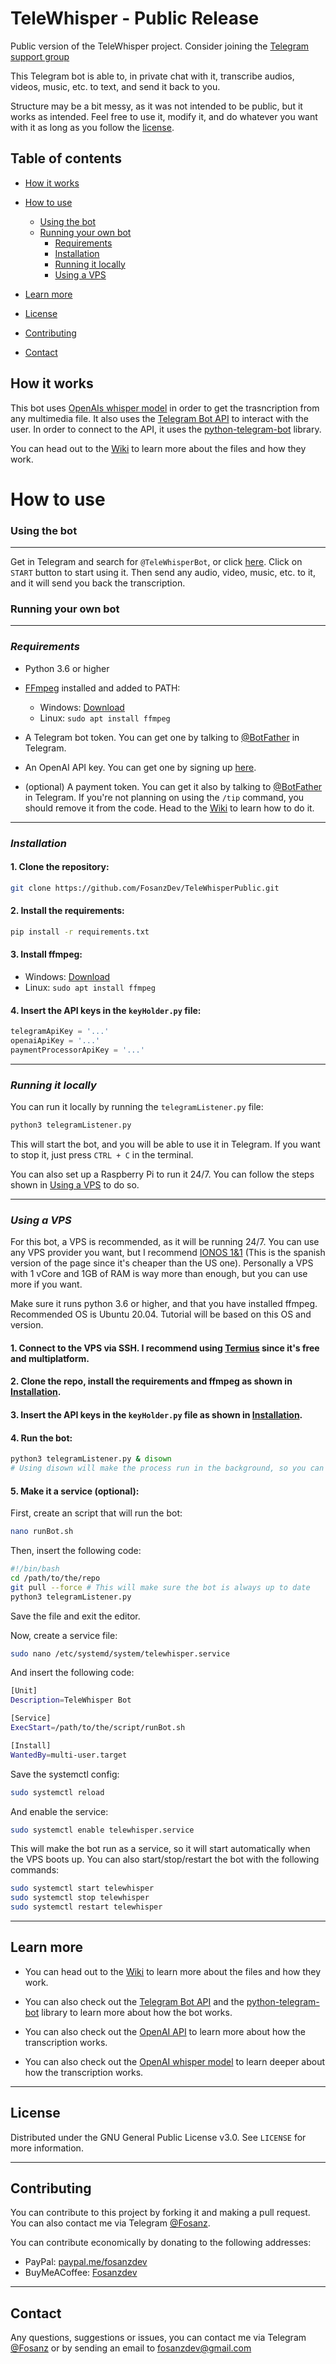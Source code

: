 # TeleWhisper - Public Release

Public version of the TeleWhisper project. Consider joining the [Telegram support group](t.me/telewhispersupport)

This Telegram bot is able to, in private chat with it, transcribe audios, videos, music, etc. to text, and send it back to you.

Structure may be a bit messy, as it was not intended to be public, but it works as intended. Feel free to use it, modify it, and do whatever you want with it as long as you follow the [license](#license).

## Table of contents
- [How it works](#how-it-works)
- [How to use](#how-to-use)
  - [Using the bot](#using-the-bot)
  - [Running your own bot](#running-your-own-bot)
    - [Requirements](#requirements)
    - [Installation](#installation)
    - [Running it locally](#running-it-locally)
    - [Using a VPS](#using-a-vps)

- [Learn more](#learn-more)
- [License](#license)
- [Contributing](#contributing)
- [Contact](#contact)


## How it works

This bot uses [OpenAIs whisper model]([Title](https://github.com/openai/whisper)) in order to get the trasncription from any multimedia file. It also uses the [Telegram Bot API](https://core.telegram.org/bots/api) to interact with the user. In order to connect to the API, it uses the [python-telegram-bot](https://github.com/python-telegram-bot/python-telegram-bot) library.

You can head out to the [Wiki](https://github.com/FosanzDev/TeleWhisperPublic/wiki) to learn more about the files and how they work.

# How to use
### Using the bot
---
Get in Telegram and search for `@TeleWhisperBot`, or click [here](https://t.me/TeleWhisperBot). Click on `START` button to start using it. Then send any audio, video, music, etc. to it, and it will send you back the transcription.

### Running your own bot
---
### *Requirements*

- Python 3.6 or higher
- [FFmpeg](https://ffmpeg.org/) installed and added to PATH:
    - Windows: [Download](https://www.gyan.dev/ffmpeg/builds/)
    - Linux: `sudo apt install ffmpeg`

- A Telegram bot token. You can get one by talking to [@BotFather](https://t.me/BotFather) in Telegram.
- An OpenAI API key. You can get one by signing up [here](https://platform.openai.com/account/api-keys).
- (optional) A payment token. You can get it also by talking to [@BotFather](https://t.me/BotFather) in Telegram.
If you're not planning on using the `/tip` command, you should remove it from the code. Head to the [Wiki](https://github.com/FosanzDev/TeleWhisperPublic/wiki) to learn how to do it.

---
### *Installation*

#### 1. Clone the repository:
```bash	
git clone https://github.com/FosanzDev/TeleWhisperPublic.git
```

#### 2. Install the requirements:
```bash
pip install -r requirements.txt
```

#### 3. Install ffmpeg:
- Windows: [Download](https://www.gyan.dev/ffmpeg/builds/)
- Linux: `sudo apt install ffmpeg`

#### 4. Insert the API keys in the `keyHolder.py` file:
```python
telegramApiKey = '...'
openaiApiKey = '...'
paymentProcessorApiKey = '...'
```

---

### *Running it locally*

You can run it locally by running the `telegramListener.py` file:
```bash
python3 telegramListener.py
```

This will start the bot, and you will be able to use it in Telegram. If you want to stop it, just press `CTRL + C` in the terminal.

You can also set up a Raspberry Pi to run it 24/7. You can follow the steps shown in [Using a VPS](#using-a-vps) to do so.


---

### *Using a VPS*

For this bot, a VPS is recommended, as it will be running 24/7. You can use any VPS provider you want, but I recommend [IONOS 1&1](https://www.ionos.es/servidores/vps) (This is the spanish version of the page since it's cheaper than the US one). Personally a VPS with 1 vCore and 1GB of RAM is way more than enough, but you can use more if you want.

Make sure it runs python 3.6 or higher, and that you have installed ffmpeg. Recommended OS is Ubuntu 20.04. Tutorial will be based on this OS and version.

#### 1. Connect to the VPS via SSH. I recommend using [Termius](https://termius.com/) since it's free and multiplatform.

#### 2. Clone the repo, install the requirements and ffmpeg as shown in [Installation](#installation).

#### 3. Insert the API keys in the `keyHolder.py` file as shown in [Installation](#installation).

#### 4. Run the bot:
```bash
python3 telegramListener.py & disown
# Using disown will make the process run in the background, so you can close the SSH session without stopping the bot.
```

#### 5. Make it a service (optional):
First, create an script that will run the bot:
```bash
nano runBot.sh
```
Then, insert the following code:
```bash
#!/bin/bash
cd /path/to/the/repo
git pull --force # This will make sure the bot is always up to date
python3 telegramListener.py
```
Save the file and exit the editor.

Now, create a service file:
```bash
sudo nano /etc/systemd/system/telewhisper.service
```

And insert the following code:
```bash
[Unit]
Description=TeleWhisper Bot

[Service]
ExecStart=/path/to/the/script/runBot.sh

[Install]
WantedBy=multi-user.target
```

Save the systemctl config:
```bash
sudo systemctl reload
```

And enable the service:
```bash
sudo systemctl enable telewhisper.service
```


This will make the bot run as a service, so it will start automatically when the VPS boots up. You can also start/stop/restart the bot with the following commands:
```bash
sudo systemctl start telewhisper
sudo systemctl stop telewhisper
sudo systemctl restart telewhisper
```

---

## Learn more

- You can head out to the [Wiki](https://github.com/FosanzDev/TeleWhisperPublic/wiki) to learn more about the files and how they work.

- You can also check out the [Telegram Bot API](https://core.telegram.org/bots/api) and the [python-telegram-bot](https://github.com/python-telegram-bot/python-telegram-bot) library to learn more about how the bot works.

- You can also check out the [OpenAI API](https://beta.openai.com/docs/api-reference) to learn more about how the transcription works.

- You can also check out the [OpenAI whisper model](https://github.com/openai/whisper) to learn deeper about how the transcription works.

---
## License

Distributed under the GNU General Public License v3.0. See `LICENSE` for more information.

---

## Contributing

You can contribute to this project by forking it and making a pull request. You can also contact me via Telegram [@Fosanz](https://t.me/Fosanz). 

You can contribute economically by donating to the following addresses:
- PayPal: [paypal.me/fosanzdev](https://paypal.me/fosanzdev)
- BuyMeACoffee: [Fosanzdev](https://www.buymeacoffee.com/fosanzdev)

---

## Contact
Any questions, suggestions or issues, you can contact me via Telegram [@Fosanz](https://t.me/Fosanz) or by sending an email to [fosanzdev@gmail.com](mailto:fosanzdev@gmail.com)
